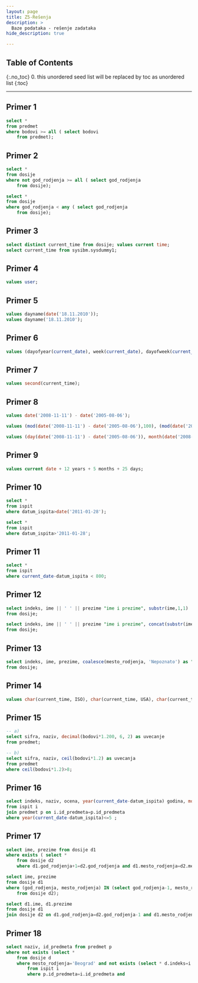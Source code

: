 ```yaml
---
layout: page
title: Z5-Rešenja
description: >
  Baze podataka - rešenje zadataka
hide_description: true

---
```


## Table of Contents
{:.no_toc}
0. this unordered seed list will be replaced by toc as unordered list
{:toc}

---

## Primer 1

```sql
select *
from predmet
where bodovi >= all ( select bodovi
    from predmet);
```

## Primer 2

```sql
select *
from dosije
where not god_rodjenja >= all ( select god_rodjenja
    from dosije);

select *
from dosije
where god_rodjenja < any ( select god_rodjenja
    from dosije);
```

## Primer 3


```sql
select distinct current_time from dosije; values current time;
select current_time from sysibm.sysdummy1;
```

## Primer 4


```sql
values user;
```

## Primer 5


```sql
values dayname(date('18.11.2010')); 
values dayname('18.11.2010');
```

## Primer 6


```sql
values (dayofyear(current_date), week(current_date), dayofweek(current_date), dayname(current_date), monthname(current_date));
```

## Primer 7


```sql
values second(current_time);
```

## Primer 8


```sql
values date('2008-11-11') - date('2005-08-06');

values (mod(date('2008-11-11') - date('2005-08-06'),100), (mod(date('2008-11-11') - date('2005- 08-06'),10000))/100, integer(date('2008-11-11') - date('2005-08-06'))/10000);

values (day(date('2008-11-11') - date('2005-08-06')), month(date('2008-11-11') - date('2005-08- 06')), year(date('2008-11-11') - date('2005-08-06')));
```

## Primer 9


```sql
values current date + 12 years + 5 months + 25 days;
```

## Primer 10


```sql
select *
from ispit
where datum_ispita>date('2011-01-28');

select *
from ispit
where datum_ispita>'2011-01-28';
```

## Primer 11


```sql
select *
from ispit
where current_date-datum_ispita < 800;
```

## Primer 12


```sql
select indeks, ime || ' ' || prezime "ime i prezime", substr(ime,1,1) || substr(prezime,1,1) inicijali, replace(mesto_rodjenja, 'Beograd', 'Bg') "mesto rodjenja"
from dosije;

select indeks, ime || ' ' || prezime "ime i prezime", concat(substr(ime,1,1),substr(prezime,1,1)) as inicijali, replace(mesto_rodjenja, 'Beograd', 'Bg') "mesto rodjenja"
from dosije;
```

## Primer 13


```sql
select indeks, ime, prezime, coalesce(mesto_rodjenja, 'Nepoznato') as "mesto rodjenja" 
from dosije;

```

## Primer 14


```sql
values char(current_time, ISO), char(current_time, USA), char(current_time, LOCAL);
```

## Primer 15


```sql
-- a)
select sifra, naziv, decimal(bodovi*1.200, 6, 2) as uvecanje 
from predmet;

-- b)
select sifra, naziv, ceil(bodovi*1.2) as uvecanja 
from predmet
where ceil(bodovi*1.2)>8;
```

## Primer 16


```sql
select indeks, naziv, ocena, year(current_date-datum_ispita) godina, month(current_date- datum_ispita) meseci, day(current_date-datum_ispita) dana
from ispit i 
join predmet p on i.id_predmeta=p.id_predmeta
where year(current_date-datum_ispita)<=5 ;
```

## Primer 17


```sql
select ime, prezime from dosije d1
where exists ( select *
    from dosije d2
    where d1.god_rodjenja+1=d2.god_rodjenja and d1.mesto_rodjenja=d2.mesto_rodjenja);

select ime, prezime
from dosije d1
where (god_rodjenja, mesto_rodjenja) IN (select god_rodjenja-1, mesto_rodjenja
    from dosije d2);

select d1.ime, d1.prezime
from dosije d1 
join dosije d2 on d1.god_rodjenja=d2.god_rodjenja-1 and d1.mesto_rodjenja=d2.mesto_rodjenja;
```

## Primer 18


```sql
select naziv, id_predmeta from predmet p
where not exists (select *
    from dosije d
    where mesto_rodjenja='Beograd' and not exists (select * d.indeks=i.indeks and ocena>5));
        from ispit i
        where p.id_predmeta=i.id_predmeta and
```
